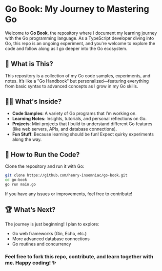 # Go Book: My Journey to Mastering Go

Welcome to **Go Book**, the repository where I document my learning journey with the Go programming language. As a TypeScript developer diving into Go, this repo is an ongoing experiment, and you're welcome to explore the code and follow along as I go deeper into the Go ecosystem.

## 🚀 What is This?

This repository is a collection of my Go code samples, experiments, and notes. It’s like a "Go Handbook" but personalized—featuring everything from basic syntax to advanced concepts as I grow in my Go skills.

## 🧑‍💻 What's Inside?

- **Code Samples**: A variety of Go programs that I’m working on.
- **Learning Notes**: Insights, tutorials, and personal reflections on Go.
- **Projects**: Mini projects that I build to understand different Go features (like web servers, APIs, and database connections).
- **Fun Stuff**: Because learning should be fun! Expect quirky experiments along the way.

## 🔧 How to Run the Code?

Clone the repository and run it with Go:

```bash
git clone https://github.com/henry-insomniac/go-book.git
cd go-book
go run main.go
```

If you have any issues or improvements, feel free to contribute!

## 🏆 What’s Next?

The journey is just beginning! I plan to explore:

- Go web frameworks (Gin, Echo, etc.)
- More advanced database connections
- Go routines and concurrency

### Feel free to fork this repo, contribute, and learn together with me. Happy coding! ✨